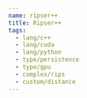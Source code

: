 ```yaml
---
name: ripser++
title: Ripser++
tags:
  - lang/c++
  - lang/cuda
  - lang/python
  - type/persistence
  - type/gpu
  - complex/rips
  - custom/distance
---
```

